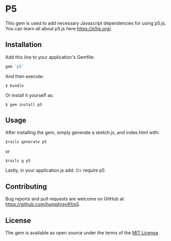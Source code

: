 # P5

This gem is used to add necessary Javascript dependencies for using p5.js. You can learn all about p5.js here https://p5js.org/.

## Installation

Add this line to your application's Gemfile:

```ruby
gem 'p5'
```

And then execute:

    $ bundle

Or install it yourself as:

    $ gem install p5

## Usage

After installing the gem, simply generate a sketch.js, and index.html with:

    $rails generate p5
or

    $rails g p5


Lastly, in your application.js add:
//= require p5


## Contributing

Bug reports and pull requests are welcome on GitHub at https://github.com/humphrey91/p5.

## License

The gem is available as open source under the terms of the [MIT License](http://opensource.org/licenses/MIT).
